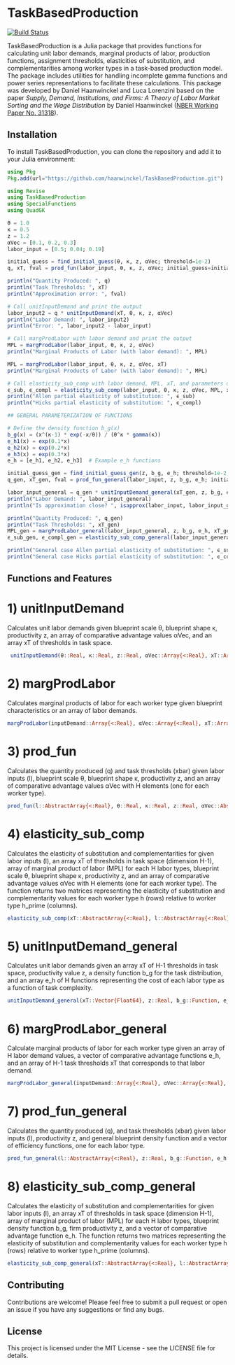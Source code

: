# TaskBasedProduction

[![Build Status](https://github.com/lucalore98/TaskBasedProduction.jl/actions/workflows/CI.yml/badge.svg?branch=main)](https://github.com/lucalore98/TaskBasedProduction.jl/actions/workflows/CI.yml?query=branch%3Amain)

TaskBasedProduction is a Julia package that provides functions for calculating unit labor demands, marginal products of labor, production functions, assignment thresholds, elasticities of substitution, and complementarities among worker types in a task-based production model. The package includes utilities for handling incomplete gamma functions and power series representations to facilitate these calculations. This package was developed by Daniel Haanwinckel and Luca Lorenzini based on the paper *Supply, Demand, Institutions, and Firms: A Theory of Labor Market Sorting and the Wage Distribution* by Daniel Haanwinckel ([NBER Working Paper No. 31318](https://www.nber.org/papers/w31318)).

## Installation

To install TaskBasedProduction, you can clone the repository and add it to your Julia environment:

```julia
using Pkg
Pkg.add(url="https://github.com/haanwinckel/TaskBasedProduction.git")

using Revise
using TaskBasedProduction 
using SpecialFunctions
using QuadGK

θ = 1.0
κ = 0.5
z = 1.2
αVec = [0.1, 0.2, 0.3]
labor_input = [0.5; 0.04; 0.19]

initial_guess = find_initial_guess(θ, κ, z, αVec; threshold=1e-2)
q, xT, fval = prod_fun(labor_input, θ, κ, z, αVec; initial_guess=initial_guess, x_tol=1e-10)

println("Quantity Produced: ", q)
println("Task Thresholds: ", xT)
println("Approximation error: ", fval)

# Call unitInputDemand and print the output
labor_input2 = q * unitInputDemand(xT, θ, κ, z, αVec)
println("Labor Demand: ", labor_input2)
println("Error: ", labor_input2 - labor_input)

# Call margProdLabor with labor demand and print the output
MPL = margProdLabor(labor_input, θ, κ, z, αVec)
println("Marginal Products of Labor (with labor demand): ", MPL)

MPL = margProdLabor(labor_input, θ, κ, z, αVec, xT)
println("Marginal Products of Labor (with labor demand): ", MPL)

# Call elasticity_sub_comp with labor demand, MPL, xT, and parameters of the gamma function
ϵ_sub, ϵ_compl = elasticity_sub_comp(labor_input, θ, κ, z, αVec, MPL, xT)
println("Allen partial elasticity of substitution: ", ϵ_sub)
println("Hicks partial elasticity of substitution: ", ϵ_compl)

## GENERAL PARAMETERIZATION OF FUNCTIONS

# Define the density function b_g(x)
b_g(x) = (x^(κ-1) * exp(-x/θ)) / (θ^κ * gamma(κ))
e_h1(x) = exp(0.1*x)
e_h2(x) = exp(0.2*x)
e_h3(x) = exp(0.3*x)
e_h = [e_h1, e_h2, e_h3]  # Example e_h functions

initial_guess_gen = find_initial_guess_gen(z, b_g, e_h; threshold=1e-2, verbose=false)
q_gen, xT_gen, fval = prod_fun_general(labor_input, z, b_g, e_h; initial_guess=initial_guess_gen)

labor_input_general = q_gen * unitInputDemand_general(xT_gen, z, b_g, e_h)
println("Labor Demand: ", labor_input_general)
println("Is approximation close? ", isapprox(labor_input, labor_input_general, atol=1e-6))

println("Quantity Produced: ", q_gen)
println("Task Thresholds: ", xT_gen)
MPL_gen = margProdLabor_general(labor_input_general, z, b_g, e_h, xT_gen, q_gen)
ϵ_sub_gen, ϵ_compl_gen = elasticity_sub_comp_general(labor_input_general, z, b_g, e_h, MPL_gen, xT_gen)

println("General case Allen partial elasticity of substitution: ", ϵ_sub_gen)
println("General case Hicks partial elasticity of substitution: ", ϵ_compl_gen)
```
## Functions and Features
# 1) unitInputDemand
Calculates unit labor demands given blueprint scale θ, blueprint shape κ, productivity z, an array of comparative advantage values αVec, and an array xT of thresholds in task space.
```julia
 unitInputDemand(θ::Real, κ::Real, z::Real, αVec::Array{<:Real}, xT::Array{<:Real}, skipParamChecks::Bool = false)
 ```
# 2) margProdLabor
Calculates marginal products of labor for each worker type given blueprint characteristics or an array of labor demands.
```julia 
margProdLabor(inputDemand::Array{<:Real}, αVec::Array{<:Real}, xT::Array{<:Real})
```
# 3) prod_fun
Calculates the quantity produced (q) and task thresholds (xbar) given labor inputs (l), blueprint scale θ, blueprint shape κ, productivity z, and an array of comparative advantage values αVec with H elements (one for each worker type).

``` julia
prod_fun(l::AbstractArray{<:Real}, θ::Real, κ::Real, z::Real, αVec::AbstractArray{<:Real})
```
# 4) elasticity_sub_comp
Calculates the elasticity of substitution and complementarities for given labor inputs (l), an array xT of thresholds in task space (dimension H-1), array of marginal product of labor (MPL) for each H labor types, blueprint scale θ, blueprint shape κ, productivity z, and an array of comparative advantage values αVec with H elements (one for each worker type). The function returns two matrices representing the elasticity of substitution and complementarity values for each worker type h (rows) relative to worker type h_prime (columns).
``` julia
elasticity_sub_comp(xT::AbstractArray{<:Real}, l::AbstractArray{<:Real}, q::Real, MPL::AbstractArray{<:Real}, θ::Union{Real, AbstractArray{<:Real}}, κ::Union{Real, AbstractArray{<:Real}}, z::Union{Real, AbstractArray{<:Real}}, αVec::AbstractArray{<:Real})
```
# 5) unitInputDemand_general
Calculates unit labor demands given an array xT of H-1 thresholds in task space, productivity value z, a density function b_g for the task distribution, and an array e_h of H functions representing the cost of each labor type as a function of task complexity.

``` julia 
unitInputDemand_general(xT::Vector{Float64}, z::Real, b_g::Function, e_h::Vector{Function})
```
# 6) margProdLabor_general
Calculate marginal products of labor for each worker type given an array of H labor demand values, a vector of comparative advantage functions e_h, and an array of H-1 task thresholds xT that corresponds to that labor demand.
``` julia
margProdLabor_general(inputDemand::Array{<:Real}, αVec::Array{<:Real}, xT::Array{<:Real})
```
# 7) prod_fun_general
Calculates the quantity produced (q), and task thresholds (xbar) given labor inputs (l), productivity z, and general blueprint density function and a vector of efficiency functions, one for each labor type.

``` julia
prod_fun_general(l::AbstractArray{<:Real}, z::Real, b_g::Function, e_h::Vector{Function})
```
# 8) elasticity_sub_comp_general
Calculates the elasticity of substitution and complementarities for given labor inputs (l), an array xT of thresholds in task space (dimension H-1), array of marginal product of labor (MPL) for each H labor types, blueprint density function b_g, firm productivity z, and a vector of comparative advantage function e_h. The function returns two matrices representing the elasticity of substitution and complementarity values for each worker type h (rows) relative to worker type h_prime (columns).
``` julia
elasticity_sub_comp_general(xT::AbstractArray{<:Real}, l::AbstractArray{<:Real}, q::Real, MPL::AbstractArray{<:Real}, z::Real, b_g::Function, e_h::Vector{Function})
```

## Contributing
Contributions are welcome! Please feel free to submit a pull request or open an issue if you have any suggestions or find any bugs.

## License
This project is licensed under the MIT License - see the LICENSE file for details.
